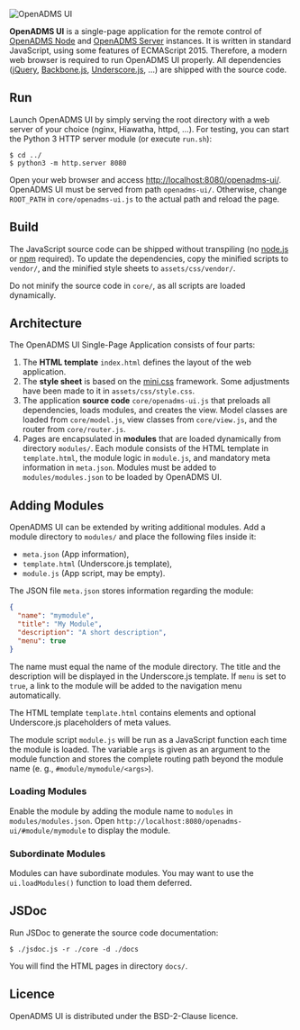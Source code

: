 ![OpenADMS UI](https://www.dabamos.de/github/openadms.png)

**OpenADMS UI** is a single-page application for the remote control of
[OpenADMS Node](https://github.com/dabamos/openadms-node/) and
[OpenADMS Server](https://github.com/dabamos/openadms-server/)
instances. It is written in standard JavaScript, using some features of
ECMAScript 2015. Therefore, a modern web browser is required to run OpenADMS UI
properly. All dependencies ([jQuery](https://jquery.com/),
[Backbone.js](https://backbonejs.org/),
[Underscore.js](https://underscorejs.org/), …) are shipped with the source code.

## Run
Launch OpenADMS UI by simply serving the root directory with a web server of
your choice (nginx, Hiawatha, httpd, …). For testing, you can start the Python 3
HTTP server module (or execute ``run.sh``):

```
$ cd ../
$ python3 -m http.server 8080
```

Open your web browser and access
[http://localhost:8080/openadms-ui/](http://localhost:8080/openadms-ui/).
OpenADMS UI must be served from path ``openadms-ui/``. Otherwise, change
``ROOT_PATH`` in ``core/openadms-ui.js`` to the actual path and reload the page.

## Build
The JavaScript source code can be shipped without transpiling (no
[node.js](https://nodejs.org/) or [npm](https://www.npmjs.com/) required). To
update the dependencies, copy the minified scripts to `vendor/`, and the
minified style sheets to `assets/css/vendor/`.

Do not minify the source code in `core/`, as all scripts are loaded dynamically.

## Architecture
The OpenADMS UI Single-Page Application consists of four parts:

1. The **HTML template** `index.html` defines the layout of the web application.
2. The **style sheet** is based on the [mini.css](https://minicss.org/) framework. Some adjustments have been made to it in `assets/css/style.css`.
3. The application **source code** `core/openadms-ui.js` that preloads all dependencies, loads modules, and creates the view. Model classes are loaded from `core/model.js`, view classes from `core/view.js`, and the router from `core/router.js`.
4. Pages are encapsulated in **modules** that are loaded dynamically from directory `modules/`. Each module consists of the HTML template in `template.html`, the module logic in `module.js`, and mandatory meta information in `meta.json`. Modules must be added to `modules/modules.json` to be loaded by OpenADMS UI.

## Adding Modules
OpenADMS UI can be extended by writing additional modules. Add a module
directory to ``modules/`` and place the following files inside it:

* ``meta.json`` (App information),
* ``template.html`` (Underscore.js template),
* ``module.js`` (App script, may be empty).

The JSON file ``meta.json`` stores information regarding the module:

```json
{
  "name": "mymodule",
  "title": "My Module",
  "description": "A short description",
  "menu": true
}
```

The name must equal the name of the module directory. The title and the
description will be displayed in the Underscore.js template. If ``menu`` is set
to ``true``, a link to the module will be added to the navigation menu
automatically.

The HTML template ``template.html`` contains elements and optional Underscore.js
placeholders of meta values.

The module script ``module.js`` will be run as a JavaScript function each time
the module is loaded. The variable ``args`` is given as an argument to the
module function and stores the complete routing path beyond the module name
(e. g., ``#module/mymodule/<args>``).

### Loading Modules
Enable the module by adding the module name to ``modules`` in
``modules/modules.json``. Open
``http://localhost:8080/openadms-ui/#module/mymodule``
to display the module.

### Subordinate Modules
Modules can have subordinate modules. You may want to use the
``ui.loadModules()`` function to load them deferred.

## JSDoc
Run JSDoc to generate the source code documentation:

```
$ ./jsdoc.js -r ./core -d ./docs
```

You will find the HTML pages in directory ``docs/``.

## Licence
OpenADMS UI is distributed under the BSD-2-Clause licence.
